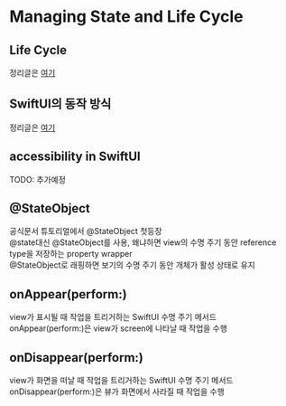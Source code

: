 # Managing State and Life Cycle

## Life Cycle

정리글은 [여기](https://github.com/BOLTB0X/Swift_Study/tree/main/study/LifeCycle)
<br/>

## SwiftUI의 동작 방식

정리글은 [여기](https://github.com/BOLTB0X/SwiftUI/tree/main/study/SwiftUIBasic/Test)
<br/>

## accessibility in SwiftUI

TODO: 추가예정
<br/>

## @StateObject

공식문서 튜토리얼에서 @StateObject 첫등장
<br/>
@state대신 @StateObject를 사용, 왜냐하면 view의 수명 주기 동안 reference type을 저장하는 property wrapper
<br/>
@StateObject로 래핑하면 보기의 수명 주기 동안 개체가 활성 상태로 유지
<br/>

## onAppear(perform:)

view가 표시될 때 작업을 트리거하는 SwiftUI 수명 주기 메서드
<br/>
onAppear(perform:)은 view가 screen에 나타날 때 작업을 수행
<br/>

## onDisappear(perform:)

view가 화면을 떠날 때 작업을 트리거하는 SwiftUI 수명 주기 메서드
<br/>
onDisappear(perform:)은 뷰가 화면에서 사라질 때 작업을 수행
<br/>
